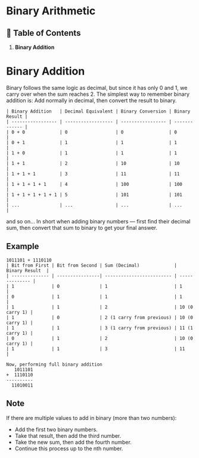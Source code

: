 # **Binary Arithmetic**

## 📑 Table of Contents


1. **Binary Addition**





# Binary Addition
Binary follows the same logic as decimal, but since it has only 0 and 1, we carry over when the sum reaches 2.
The simplest way to remember binary addition is:
Add normally in decimal, then convert the result to binary.
```
| Binary Addition   | Decimal Equivalent | Binary Conversion | Binary Result |
| ----------------- | ------------------ | ----------------- | ------------- |
| 0 + 0             | 0                  | 0                 | 0             |
| 0 + 1             | 1                  | 1                 | 1             |
| 1 + 0             | 1                  | 1                 | 1             |
| 1 + 1             | 2                  | 10                | 10            |
| 1 + 1 + 1         | 3                  | 11                | 11            |
| 1 + 1 + 1 + 1     | 4                  | 100               | 100           |
| 1 + 1 + 1 + 1 + 1 | 5                  | 101               | 101           |
| ...               | ...                | ...               | ...           |
```
and so on...
In short when adding binary numbers — first find their decimal sum, then convert that sum to binary to get your final answer.
## Example
```
1011101 + 1110110
| Bit from First | Bit from Second | Sum (Decimal)             | Binary Result  |
| -------------- | ----------------| ------------------------- | -------------- |
| 1              | 0               | 1                         | 1              |
| 0              | 1               | 1                         | 1              |
| 1              | 1               | 2                         | 10 (0 carry 1) |
| 1              | 0               | 2 (1 carry from previous) | 10 (0 carry 1) |
| 1              | 1               | 3 (1 carry from previous) | 11 (1 carry 1) |
| 0              | 1               | 2                         | 10 (0 carry 1) |
| 1              | 1               | 3                         | 11             |

Now, performing full binary addition
   1011101
+  1110110
----------
  11010011
```
## Note
If there are multiple values to add in binary (more than two numbers):
- Add the first two binary numbers.
- Take that result, then add the third number.
- Take the new sum, then add the fourth number.
- Continue this process up to the nth number.